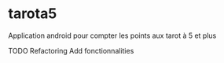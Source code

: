 # tarota5
Application android pour compter les points aux tarot à 5 et plus

TODO 
Refactoring 
Add fonctionnalities
